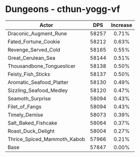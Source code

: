 # Dungeons - cthun-yogg-vf
| Actor | DPS | Increase |
|---|:---:|:---:|
|Draconic_Augment_Rune|58257|0.71%|
|Fated_Fortune_Cookie|58212|0.63%|
|Revenge_Served_Cold|58165|0.55%|
|Great_Cerulean_Sea|58144|0.51%|
|Thousandbone_Tongueslicer|58138|0.50%|
|Feisty_Fish_Sticks|58137|0.50%|
|Aromatic_Seafood_Platter|58130|0.49%|
|Sizzling_Seafood_Medley|58120|0.47%|
|Seamoth_Surprise|58094|0.43%|
|Filet_of_Fangs|58094|0.43%|
|Timely_Demise|58073|0.39%|
|Salt_Baked_Fishcake|58064|0.37%|
|Roast_Duck_Delight|58004|0.27%|
|Thrice_Spiced_Mammoth_Kabob|57966|0.21%|
|Base|57847|0.00%|

